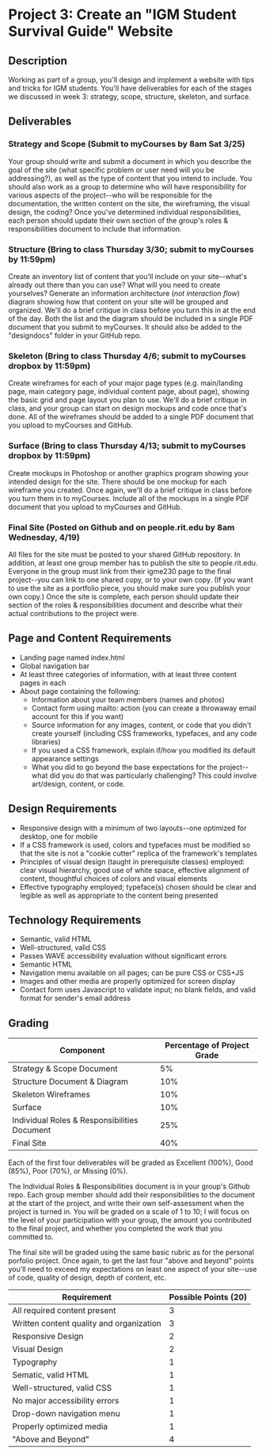 # Project 3: Create an "IGM Student Survival Guide" Website 

## Description
Working as part of a group, you'll design and implement a website with tips and tricks for IGM students. You'll have deliverables for each of the stages we discussed in week 3: strategy, scope, structure, skeleton, and surface.  

## Deliverables

### Strategy and Scope (Submit to myCourses by 8am Sat 3/25)
Your group should write and submit a document in which you describe the goal of the site (what specific problem or user need will you be addressing?), as well as the type of content that you intend to include. You should also work as a group to determine who will have responsibility for various aspects of the project--who will be responsible for the documentation, the written content on the site, the wireframing, the visual design, the coding? Once you've determined individual responsibilities, each person should update their own section of the group's roles & responsibilities document to include that information. 

### Structure (Bring to class Thursday 3/30; submit to myCourses by 11:59pm)
Create an inventory list of content that you'll include on your site--what's already out there than you can use? What will you need to create yourselves? Generate an information architecture (*not interaction flow*) diagram showing how that content on your site will be grouped and organized. We'll do a brief critique in class before you turn this in at the end of the day. Both the list and the diagram should be included in a single PDF document that you submit to myCourses. It should also be added to the "designdocs" folder in your GitHub repo. 

### Skeleton (Bring to class Thursday 4/6; submit to myCourses dropbox by 11:59pm)
Create wireframes for each of your major page types (e.g. main/landing page, main category page, individual content page, about page), showing the basic grid and page layout you plan to use. We'll do a brief critique in class, and your group can start on design mockups and code once that's done. All of the wireframes should be added to a single PDF document that you upload to myCourses and GitHub. 

### Surface (Bring to class Thursday 4/13; submit to myCourses dropbox by 11:59pm)
Create mockups in Photoshop or another graphics program showing your intended design for the site. There should be one mockup for each wireframe you created. Once again, we'll do a brief critique in class before you turn them in to myCourses. Include all of the mockups in a single PDF document that you upload to myCourses and GitHub.

### Final Site (Posted on Github and on people.rit.edu by 8am Wednesday, 4/19)
All files for the site must be posted to your shared GitHub repository. In addition, at least one group member has to publish the site to people.rit.edu. Everyone in the group must link from their igme230 page to the final project--you can link to one shared copy, or to your own copy. (If you want to use the site as a portfolio piece, you should make sure you publish your own copy.) Once the site is complete, each person should update their section of the roles & responsibilities document and describe what their actual contributions to the project were. 

## Page and Content Requirements
- Landing page named index.html
- Global navigation bar
- At least three categories of information, with at least three content pages in each
- About page containing the following:
  - Information about your team members (names and photos)
  - Contact form using mailto: action (you can create a throwaway email account for this if you want)
  - Source information for any images, content, or code that you didn't create yourself (including CSS frameworks, typefaces, and any code libraries)
  - If you used a CSS framework, explain if/how you modified its default appearance settings 
  - What you did to go beyond the base expectations for the project--what did you do that was particularly challenging? This could involve art/design, content, or code. 

## Design Requirements
- Responsive design with a minimum of two layouts--one optimized for desktop, one for mobile
- If a CSS framework is used, colors and typefaces must be modified so that the site is not a "cookie cutter" replica of the framework's templates
- Principles of visual design (taught in prerequisite classes) employed: clear visual hierarchy, good use of white space, effective alignment of content, thoughtful choices of colors and visual elements
- Effective typography employed; typeface(s) chosen should be clear and legible as well as appropriate to the content being presented

## Technology Requirements
- Semantic, valid HTML
- Well-structured, valid CSS
- Passes WAVE accessibility evaluation without significant errors 
- Semantic HTML
- Navigation menu available on all pages; can be pure CSS or CSS+JS 
- Images and other media are properly optimized for screen display
- Contact form uses Javascript to validate input; no blank fields, and valid format for sender's email address

## Grading
Component | Percentage of Project Grade |
--------- | --------------------------- |
Strategy & Scope Document | 5% |
Structure Document & Diagram | 10% |
Skeleton Wireframes | 10% |
Surface | 10% |
Individual Roles & Responsibilities Document | 25%  | 
Final Site | 40% |

Each of the first four deliverables will be graded as Excellent (100%), Good (85%), Poor (70%), or Missing (0%). 

The Individual Roles & Responsibilities document is in your group's Github repo. Each group member should add their responsibilities to the document at the start of the project, and write their own self-assessment when the project is turned in. You will be graded on a scale of 1 to 10; I will focus on the level of your participation with your group, the amount you contributed to the final project, and whether you completed the work that you committed to.  

The final site will be graded using the same basic rubric as for the personal porfolio project. Once again, to get the last four "above and beyond" points you'll need to exceed my expectations on least one aspect of your site--use of code, quality of design, depth of content, etc. 

Requirement | Possible Points (20) |
----------- | --------------- |
All required content present | 3 |
Written content quality and organization | 3 |
Responsive Design | 2 |
Visual Design | 2 |
Typography | 1 |
Sematic, valid HTML | 1 |
Well-structured, valid CSS | 1 |
No major accessibility errors | 1|
Drop-down navigation menu | 1 |
Properly optimized media | 1 |
"Above and Beyond" | 4 |
